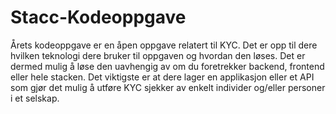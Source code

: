 # Stacc-Kodeoppgave
Årets kodeoppgave er en åpen oppgave relatert til KYC. Det er opp til dere hvilken teknologi dere bruker til oppgaven og hvordan den løses. Det er dermed mulig å løse den uavhengig av om du foretrekker backend, frontend eller hele stacken. Det viktigste er at dere lager en applikasjon eller et API som gjør det mulig å utføre KYC sjekker av enkelt individer og/eller personer i et selskap.
